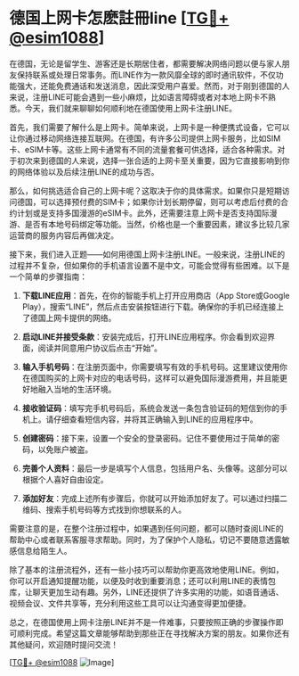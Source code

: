 # 德国上网卡怎麽註冊line [[TG💪+ @esim1088](https://t.me/s/esim1088)]

在德国，无论是留学生、游客还是长期居住者，都需要解决网络问题以便与家人朋友保持联系或处理日常事务。而LINE作为一款风靡全球的即时通讯软件，不仅功能强大，还能免费通话和发送消息，因此深受用户喜爱。然而，对于刚到德国的人来说，注册LINE可能会遇到一些小麻烦，比如语言障碍或者对本地上网卡不熟悉。今天，我们就来聊聊如何顺利地在德国使用上网卡注册LINE。

首先，我们需要了解什么是上网卡。简单来说，上网卡是一种便携式设备，它可以让你通过移动网络连接互联网。在德国，有许多公司提供上网卡服务，比如SIM卡、eSIM卡等。这些上网卡通常有不同的流量套餐可供选择，适合各种需求。对于初次来到德国的人来说，选择一张合适的上网卡至关重要，因为它直接影响到你的网络体验以及后续注册LINE的成功与否。

那么，如何挑选适合自己的上网卡呢？这取决于你的具体需求。如果你只是短期访问德国，可以选择预付费的SIM卡；如果你计划长期停留，则可以考虑后付费的合约计划或是支持多国漫游的eSIM卡。此外，还需要注意上网卡是否支持国际漫游、是否有本地号码绑定等功能。当然，价格也是一个重要因素，建议多比较几家运营商的服务内容后再做决定。

接下来，我们进入正题——如何用德国上网卡注册LINE。一般来说，注册LINE的过程并不复杂，但如果你的手机语言设置不是中文，可能会觉得有些困难。以下是一个简单的步骤指南：

1. **下载LINE应用**：首先，在你的智能手机上打开应用商店（App Store或Google Play），搜索“LINE”，然后点击安装按钮进行下载。确保你的手机已经连接上了德国上网卡提供的网络。

2. **启动LINE并接受条款**：安装完成后，打开LINE应用程序。你会看到欢迎界面，阅读并同意用户协议后点击“开始”。

3. **输入手机号码**：在注册页面中，你需要填写有效的手机号码。这里建议使用你在德国购买的上网卡对应的电话号码，这样可以避免国际漫游费用，并且能更好地融入当地的生活环境。

4. **接收验证码**：填写完手机号码后，系统会发送一条包含验证码的短信到你的手机上。请仔细查看短信内容，并将其正确输入到LINE的应用程序中。

5. **创建密码**：接下来，设置一个安全的登录密码。记住不要使用过于简单的密码，以免账户被盗。

6. **完善个人资料**：最后一步是填写个人信息，包括用户名、头像等。这部分可以根据个人喜好自由设定。

7. **添加好友**：完成上述所有步骤后，你就可以开始添加好友了。可以通过扫描二维码、搜索手机号码等方式找到你想联系的人。

需要注意的是，在整个注册过程中，如果遇到任何问题，都可以随时查阅LINE的帮助中心或者联系客服寻求帮助。同时，为了保护个人隐私，切记不要随意透露敏感信息给陌生人。

除了基本的注册流程外，还有一些小技巧可以帮助你更高效地使用LINE。例如，你可以开启通知提醒功能，以便及时收到重要消息；还可以利用LINE的表情包库，让聊天更加生动有趣。另外，LINE还提供了许多实用的功能，如语音通话、视频会议、文件共享等，充分利用这些工具可以让沟通变得更加便捷。

总之，在德国使用上网卡注册LINE并不是一件难事，只要按照正确的步骤操作即可顺利完成。希望这篇文章能够帮助到那些正在寻找解决方案的朋友。如果你还有其他疑问，欢迎随时提问交流！

[[TG💪+ @esim1088](https://t.me/s/esim1088) ![Image](https://i.postimg.cc/4NQfJmqS/Snipaste-2025-05-13-00-14-12.png)]